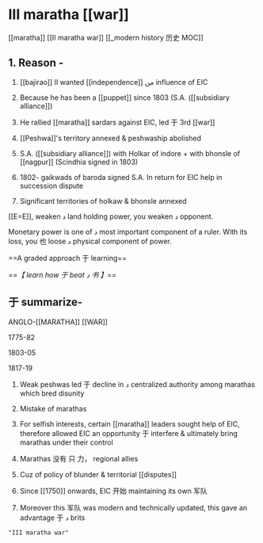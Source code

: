 # III maratha [[war]]
[[maratha]]
[[II maratha war]]
[[_modern history 历史 MOC]]
 ## 1. Reason -
 
 1. [[bajirao]] II wanted [[independence]] من influence of EIC
 1. Because he has been a [[puppet]] since 1803 (S.A. ([[subsidiary alliance]])
 1. He rallied [[maratha]] sardars against EIC, led 于 3rd [[war]]
 1. [[Peshwa]]'s territory annexed & peshwaship abolished
 1. S.A. ([[subsidiary alliance]]) with Holkar of indore + with bhonsle of [[nagpur]] (Scindhia signed in 1803)

 1. 1802- gaikwads of baroda signed S.A. In return for EIC help in succession dispute
 1. Significant territories of holkaw & bhonsle annexed
 
 

[[E=E]], weaken د land holding power, you weaken د opponent.

Monetary power is one of د most important component of a ruler. With its loss, you 也 loose د physical component of power.

==A graded approach 于 learning==

==*【 learn how 于 beat د 书 】*==

## 于 summarize-

ANGLO-[[MARATHA]] [[WAR]]

1775-82

1803-05

1817-19

1.  Weak peshwas led 于 decline in د centralized authority among marathas which bred disunity

1.  Mistake of marathas

1.  For selfish interests, certain [[maratha]] leaders sought help of EIC, therefore allowed EIC an opportunity 于 interfere & ultimately bring marathas under their control

1.  Marathas 没有 只 力， regional allies

1.  Cuz of policy of blunder & territorial [[disputes]]

1.  Since [[1750]] onwards, EIC 开始 maintaining its own 军队 

1.  Moreover this 军队 was modern and technically updated, this gave an advantage 于 د brits

```query
"III maratha war"
```